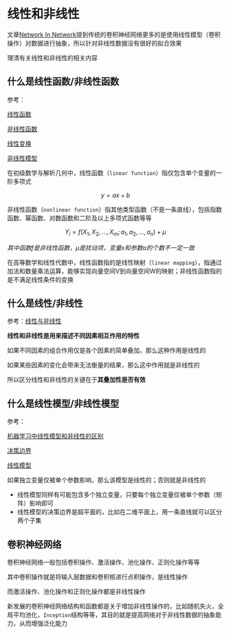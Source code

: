 
# 线性和非线性

文章[Network In Network](https://arxiv.org/abs/1312.4400)提到传统的卷积神经网络更多的是使用线性模型（卷积操作）对数据进行抽象，所以针对非线性数据没有很好的拟合效果

理清有关线性和非线性的相关内容

## 什么是线性函数/非线性函数

参考：

[线性函数](https://baike.baidu.com/item/%E7%BA%BF%E6%80%A7%E5%87%BD%E6%95%B0/1085447?fr=aladdin)

[非线性函数](https://baike.baidu.com/item/%E9%9D%9E%E7%BA%BF%E6%80%A7%E5%87%BD%E6%95%B0/16029251?fr=aladdin)

[线性变换](https://baike.baidu.com/item/%E7%BA%BF%E6%80%A7%E5%8F%98%E6%8D%A2/5904192?fr=aladdin)

[非线性模型](https://baike.baidu.com/item/%E9%9D%9E%E7%BA%BF%E6%80%A7%E6%A8%A1%E5%9E%8B/10463547?fr=aladdin)

在初级数学与解析几何中，线性函数（`linear function`）指仅包含单个变量的一阶多项式

$$y=ax+b$$

非线性函数（`nonlinear function`）指其他类型函数（不是一条直线），包括指数函数、幂函数、对数函数和二阶及以上多项式函数等等

$$
Y_{i}=f(X_{1},X_{2},...,X_{m};a_{1},a_{2},...,a_{n})+\mu
$$

*其中函数f是非线性函数，$\mu$是扰动项，变量x和参数a的个数不一定一致*

在高等数学和线性代数中，线性函数指的是线性映射（`linear mapping`），指通过加法和数量乘法运算，能够实现向量空间V到向量空间W的映射；非线性函数指的是不满足线性条件的变换

## 什么是线性/非线性

参考：[线性与非线性](https://baike.baidu.com/item/%E7%BA%BF%E6%80%A7%E4%B8%8E%E9%9D%9E%E7%BA%BF%E6%80%A7/22412673?fr=aladdin)

**线性和非线性是用来描述不同因素相互作用的特性**

如果不同因素的组合作用仅是各个因素的简单叠加，那么这种作用是线性的

如果某些因素的变化会带来无法衡量的结果，那么这中作用就是非线性的

所以区分线性和非线性的关键在于**其叠加性是否有效**

## 什么是线性模型/非线性模型

参考：

[机器学习中线性模型和非线性的区别](https://blog.csdn.net/wbcnb/article/details/78306970)

[决策边界](https://baike.baidu.com/item/%E5%86%B3%E7%AD%96%E8%BE%B9%E7%95%8C/22778546?fr=aladdin)

[线性模型](https://baike.baidu.com/item/%E7%BA%BF%E6%80%A7%E6%A8%A1%E5%9E%8B/9857200?fr=aladdin)

如果独立变量仅被单个参数影响，那么该模型是线性的；否则就是非线性的

* 线性模型同样有可能包含多个独立变量，只要每个独立变量仅被单个参数（矩阵）影响即可
* 线性模型的决策边界是超平面的，比如在二维平面上，用一条直线就可以区分两个子集

## 卷积神经网络

卷积神经网络一般包括卷积操作、激活操作、池化操作、正则化操作等等

其中卷积操作就是将输入层数据和卷积核进行点积操作，是线性操作

而激活操作、池化操作和正则化操作都是非线性操作

新发展的卷积神经网络结构和函数都是关于增加非线性操作的，比如随机失火，全局平均池化，`Inception`结构等等，其目的就是提高网络对于非线性数据的抽象能力，从而增强泛化能力